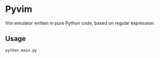 # Pyvim

Vim emulator written in pure Python code, based on regular expression.

## Usage

```bash
python main.py
```



